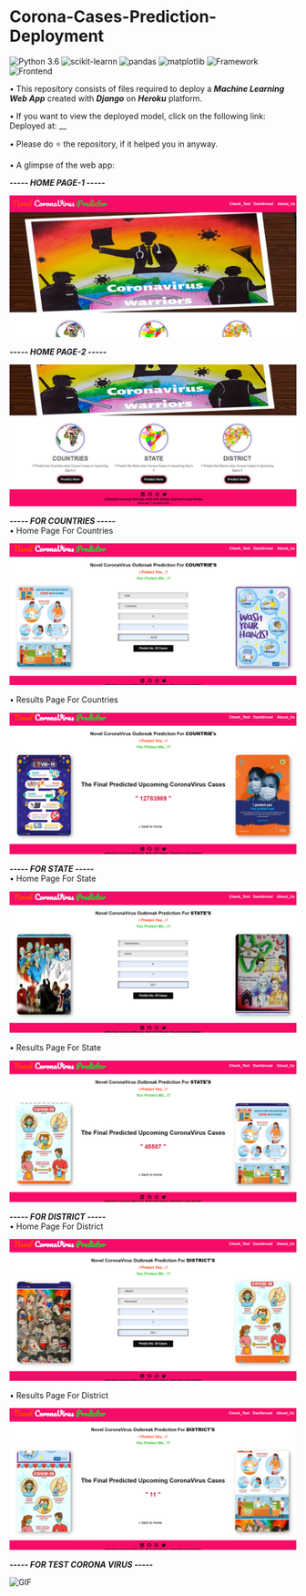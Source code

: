 # Corona-Cases-Prediction-Deployment

![Python 3.6](https://img.shields.io/badge/Python-3.6-brightgreen.svg) ![scikit-learnn](https://img.shields.io/badge/Library-Scikit_Learn-orange.svg) ![pandas](https://img.shields.io/badge/Library-Pandas-yellow.svg) ![matplotlib](https://img.shields.io/badge/Library-Matplotlib-orange.svg) ![Framework](https://img.shields.io/badge/Framework-Django-pink) ![Frontend](https://img.shields.io/badge/Frontend-HTML/CSS/JS-green)

• This repository consists of files required to deploy a ___Machine Learning Web App___ created with ___Django___ on ___Heroku___ platform.

• If you want to view the deployed model, click on the following link:<br />
Deployed at: __

• Please do ⭐ the repository, if it helped you in anyway.

• A glimpse of the web app:

_**----- HOME PAGE-1 -----**_<br />

![Heroku-Error](readme_resources/Home_Page_1.png) 

_**----- HOME PAGE-2 -----**_<br />

![Heroku-Error](readme_resources/Home_Page_2.png)

_**----- FOR COUNTRIES -----**_<br />
• Home Page For Countries

![Heroku-Error](readme_resources/Countries_home.png)

• Results Page For Countries

![Heroku-Error](readme_resources/Countries_results.png)

_**----- FOR STATE -----**_<br />
• Home Page For State

![Heroku-Error](readme_resources/State_home.png)

• Results Page For State

![Heroku-Error](readme_resources/State_results.png)

_**----- FOR DISTRICT -----**_<br />
• Home Page For District

![Heroku-Error](readme_resources/District_home.png)

• Results Page For District

![Heroku-Error](readme_resources/District_results.png)

_**----- FOR TEST CORONA VIRUS -----**_<br />

![GIF](readme_resources/Test_cv.gif)


 
